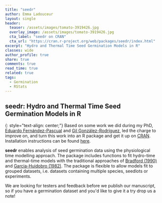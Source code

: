 ```yaml
---
title: "seedr"
author: Emma Ladouceur
layout: single
header:
  teaser: /assets/images/tomato-3919426.jpg
  overlay_image: /assets/images/tomato-3919426.jpg
  cta_label: "seedr on CRAN"
  cta_url: "https://cran.r-project.org/web/packages/seedr/index.html"
excerpt: "Hydro and Thermal Time Seed Germination Models in R"
classes: wide
author_profile: true
share: true
comments: true
read_time: true
related: true
tags:
  - Germination
  - RStats
---
```



## seedr: Hydro and Thermal Time Seed Germination Models in R
{: style="text-align: center;"}
Based on some work we did during my PhD, [Eduardo Fernández-Pascual](https://orcid.org/0000-0002-4743-9577) and [Gil González-Rodríguez](https://orcid.org/0000-0002-2532-8665), led the charge to improve on, and turn this work into an R package and get it up on [CRAN](https://cran.r-project.org/web/packages/seedr/index.html). Installation instructions can be found [here](https://github.com/efernandezpascual/seedr).

**seedr** enables analysis of seed germination data using the physiological time modelling approach. The package includes functions to fit hydro-time and thermal-time models with the traditional approaches of [Bradford (1990)](doi:10.1104/pp.94.2.840) and [Garcia-Huidobro (1982)](doi:10.1093/jxb/33.2.288). The package is flexible to allow models fit to grouped datasets, i.e. datasets containing multiple species, seedlots or experiments.


We are looking for testers and feedback before we publish our manuscript, so if you have a germination dataset and you'd like to give it a try drop us a note!

